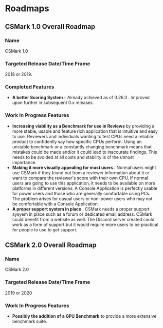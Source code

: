# Roadmaps

## CSMark 1.0 Overall Roadmap

### Name
CSMark 1.0

### Targeted Release Date/Time Frame
2018 or 2019.

### Completed Features
* __A better Scoring System__ - Already achieved as of 0.26.0 . Improved upon further in subsequent 0.x releases.

### Work In Progress Features
* __Increasing viability as a Benchmark for use in Reviews__ by providing a more stable, usable and feature rich application that is intuitive and easy to use. Reviewers and individuals wanting to test CPUs need a reliable product to confidently say how specific CPUs perform. Using an unstable benchmark or a constantly changing benchmark means that mistakes could be made and/or it could lead to inaccurate findings. This needs to be avoided at all costs and stability is of the utmost importance.
* __Making it more visually appealing for most users__ . Normal users might use CSMark if they found out from a reviewer information about it or want to compare the reviewer's score with their own CPU.
If normal users are going to use this application, it needs to be available on more platforms in different versions. A Console Application is perfectly usable for power users and those who are generally comfortable using PCs.
The problem arises for casual users or non-power users who may not be comfortable with a Console Application.
* __A proper support system in place__ . CSMark needs a proper support sysyem in place such as a forum or dedicated email address. CSMark could benefit from a website as well. The Discord server created could work as a form of support but it would require more users to be practical for people to use to get support.

## CSMark 2.0 Overall Roadmap

### Name
CSMark 2.0

### Targeted Release Date/Time Frame
2019 or 2020

### Work In Progress Features
* __Possibly the addition of a GPU Benchmark__ to provide a more extensive benchmark suite.
